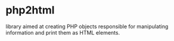 # php2html
library aimed at creating PHP objects responsible for manipulating information and print them as HTML elements.
